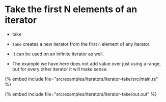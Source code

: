 # Take the first N elements of an iterator

* take

* `take` creates a new iterator from the first `n` element of any iterator.
* It can be used on an infinite iterator as well.
* The example we have here does not add value over just using a range, but for every other iterator it will make sense.

{% embed include file="src/examples/iterators/iterator-take/src/main.rs" %}

{% embed include file="src/examples/iterators/iterator-take/out.out" %}


